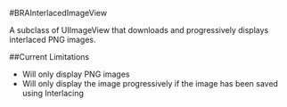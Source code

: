 #BRAInterlacedImageView

A subclass of UIImageView that downloads and progressively displays interlaced PNG images.

##Current Limitations

- Will only display PNG images
- Will only display the image progressively if the image has been saved using Interlacing